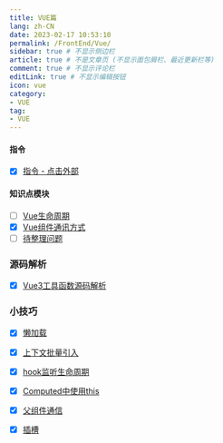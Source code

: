 ```yaml
---
title: VUE篇
lang: zh-CN
date: 2023-02-17 10:53:10
permalink: /FrontEnd/Vue/
sidebar: true # 不显示侧边栏
article: true # 不是文章页 (不显示面包屑栏、最近更新栏等)
comment: true # 不显示评论栏
editLink: true # 不显示编辑按钮
icon: vue
category:
- VUE
tag:
- VUE
---
```


#### 指令
- [x] [指令 - 点击外部](/FrontEnd/Vue/Directive/ClickOutside/)

#### 知识点模块
- [ ] [Vue生命周期](/FrontEnd/Vue/LifeCycle/)
- [x] [Vue组件通讯方式](/FrontEnd/Vue/Communicate/)
- [ ] [待整理问题](/FrontEnd/Vue/Question/)

### 源码解析
- [x] [Vue3工具函数源码解析](/FrontEnd/Vue3/ToolFunction/)

### 小技巧
- [x] [懒加载](/FrontEnd/Vue/Skill/LazyLoader/)
- [x] [上下文批量引入](/FrontEnd/Vue/Skill/Context/)
- [x] [hook监听生命周期](/FrontEnd/Vue/Skill/@Hook/)
- [x] [Computed中使用this](/FrontEnd/Vue/Skill/Computed/)
- [x] [父组件通信](/FrontEnd/Vue/Skill/Sync/)
- [x] [插槽](/FrontEnd/Vue/Skill/Slot/)


[//]: # (- [x] a[^1])
[//]: # ([^1]: ccc)